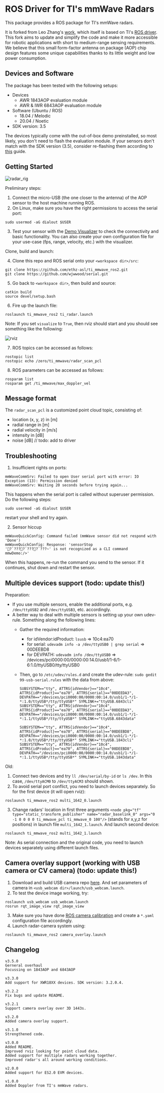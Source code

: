 # ROS Driver for TI's mmWave Radars

This package provides a ROS package for TI's mmWave radars.

It is forked from Leo Zhang's [work](https://github.com/radar-lab/ti_mmwave_rospkg), which itself is based on TI's [ROS driver](https://dev.ti.com/tirex/explore/node?node=AJVkbvjyhr4p7F6L5Elt4w__VLyFKFf__LATEST). This fork aims to update and simplify the code and make it more accessible for robotic applications with short to medium-range sensing requirements. We believe that this small form-factor antenna on package (AOP) chip design features some unique capabilities thanks to its little weight and low power consumption.

## Devices and Software

The package has been tested with the following setups:

* Devices
  * AWR 1843AOP evaluation module
  * AWR & IWR 6843AOP evaluation module
* Software (Ubuntu / ROS)
  * 18.04 / Melodic
  * 20.04 / Noetic
* SDK version: 3.5

The devices typically come with the out-of-box demo preinstalled, so most likely, you don't need to flash the evaluation module. If your sensors don't match with the SDK version (3.5), consider re-flashing them according to [this](https://dev.ti.com/tirex/explore/content/mmwave_industrial_toolbox_4_10_0/labs/Robotics/ros_driver/docs/TI_mmWave_ROS_Driver_Users_Guide.html#how-do-i-re-flash-the-ti-mmwave-evm-with-out-of-box-demo-) guide.

## Getting Started

![radar_rig](auxiliary/radar_rig_small.jpg "Radar rig")

Preliminary steps:

1. Connect the micro-USB (the one closer to the antenna) of the AOP sensor to the host machine running ROS.
2. On Linux, make sure you have the right permissions to access the serial port:
```
sudo usermod -aG dialout $USER
```
  
3. Test your sensor with the [Demo Visualizer](https://dev.ti.com/gallery/view/mmwave/mmWave_Demo_Visualizer/ver/3.5.0/) to check the connectivity and basic functionality. You can also create your own configuration file for your use-case (fps, range, velocity, etc.) with the visualizer.

Clone, build and launch:

4. Clone this repo and ROS serial onto your `<workspace dir>/src`:

  ```shell
  git clone https://github.com/ethz-asl/ti_mmwave_ros2.git
  git clone https://github.com/wjwwood/serial.git
  ```
  
5. Go back to `<workspace dir>`, then build and source:

  ```shell
  catkin build
  source devel/setup.bash
  ```

6. Fire up the launch file:

  ```shell
  roslaunch ti_mmwave_ros2 ti_radar.launch
  ```

  Note: If you set `visualize` to `True`, then rviz should start and you should see something like the following:

  ![rviz](auxiliary/rviz_pointCloud.jpg "Rviz")
  
7. ROS topics can be accessed as follows:
  ```shell
  rostopic list
  rostopic echo /zero/ti_mmwave/radar_scan_pcl
  ```
8. ROS parameters can be accessed as follows:
  ```shell
  rosparam list
  rosparam get /ti_mmwave/max_doppler_vel
  ```
  
## Message format

The `radar_scan_pcl` is a customized point cloud topic, consisting of:

* location (x, y, z) in [m]
* radial range in [m]
* radial velocity in [m/s]
* intensity in [dB]
* noise [dB] // todo: add to driver

## Troubleshooting

1. Insufficient rights on ports:

  ```
  mmWaveCommSrv: Failed to open User serial port with error: IO Exception (13): Permission denied
  mmWaveCommSrv: Waiting 20 seconds before trying again...
  ```

  This happens when the serial port is called without superuser permission. Do the following steps:
  ```
  sudo usermod -aG dialout $USER
  ```
  restart your shell and try again.

2. Sensor hiccup

  ```
  mmWaveQuickConfig: Command failed (mmWave sensor did not respond with 'Done')
  mmWaveQuickConfig: Response: 'sensorStop
  '?`????`????`???~' is not recognized as a CLI command
  mmwDemo:/>'
  ```

  When this happens, re-run the command you send to the sensor. If it continues, shut down and restart the sensor.

## Multiple devices support (todo: update this!)

Preparation:

* If you use multiple sensors, enable the additional ports, e.g. `/dev/ttyUSB2` and `/dev/ttyUSB3`, etc. accordingly.
* A better way to deal with multiple sensors is setting up your own udev-rule. Something along the following lines:
  * Gather the required information:
    * for idVendor:idProduct: `lsusb` => 10c4:ea70
    * for serial: `udevadm info -a /dev/ttyUSB0 | grep serial` => 00DEEBD8
    * for DEVPATH: `udevadm info /dev/ttyUSB0` => /devices/pci0000:00/0000:00:14.0/usb1/1-6/1-6:1.0/ttyUSB0/tty/ttyUSB0
  * Then, go to `/etc/udev/rules.d` and create the udev-rule: `sudo gedit 99-usb-serial.rules` with the data from above:

    ```shell
    SUBSYSTEM=="tty", ATTRS{idVendor}=="10c4", ATTRS{idProduct}=="ea70", ATTRS{serial}=="00DEEDA3", DEVPATH=="/devices/pci0000:00/0000:00:14.0/usb1/1-*/1-*:1.0/ttyUSB*/tty/ttyUSB*" SYMLINK+="ttyUSB.6843cli"
    SUBSYSTEM=="tty", ATTRS{idVendor}=="10c4", ATTRS{idProduct}=="ea70", ATTRS{serial}=="00DEEDA3", DEVPATH=="/devices/pci0000:00/0000:00:14.0/usb1/1-*/1-*:1.1/ttyUSB*/tty/ttyUSB*" SYMLINK+="ttyUSB.6843data"

    SUBSYSTEM=="tty", ATTRS{idVendor}=="10c4", ATTRS{idProduct}=="ea70", ATTRS{serial}=="00DEEBD8", DEVPATH=="/devices/pci0000:00/0000:00:14.0/usb1/1-*/1-*:1.0/ttyUSB*/tty/ttyUSB*" SYMLINK+="ttyUSB.1843cli"
    SUBSYSTEM=="tty", ATTRS{idVendor}=="10c4", ATTRS{idProduct}=="ea70", ATTRS{serial}=="00DEEBD8", DEVPATH=="/devices/pci0000:00/0000:00:14.0/usb1/1-*/1-*:1.1/ttyUSB*/tty/ttyUSB*" SYMLINK+="ttyUSB.1843data"
    ```

Old:

1. Connect two devices and try `ll /dev/serial/by-id` or `ls /dev`. In this case, `/dev/ttyACM0` to `/dev/ttyACM3` should shown.
2. To avoid serial port conflict, you need to launch devices separately. So for the first device (it will open rviz):

  ```
  roslaunch ti_mmwave_ros2 multi_1642_0.launch 
  ```

3. Change radars' location in first three arguments `<node pkg="tf" type="static_transform_publisher" name="radar_baselink_0" args="0 -1 0 0 0 0 ti_mmwave_pcl ti_mmwave_0 100"/>` (stands for x,y,z for positions) in launch file `multi_1642_1.launch`. And launch second device:

  ```
  roslaunch ti_mmwave_ros2 multi_1642_1.launch 
  ```

Note: As serial connection and the original code, you need to launch devices separately using different launch files.

## Camera overlay support (working with USB camera or CV camera) (todo: update this!)

1. Download and build USB camera repo [here](https://github.com/radar-lab/usb_webcam`). And set parameters of camera in `<usb_webcam dir>/launch/usb_webcam.launch`.
2. To test the device image working, try:

  ```
  roslaunch usb_webcam usb_webcam.launch
  rosrun rqt_image_view rqt_image_view  
  ```

3. Make sure you have done [ROS camera calibration](http://wiki.ros.org/camera_calibration) and create a `*.yaml` configuration file accordingly.
4. Launch radar-camera system using:

  ```
  roslaunch ti_mmwave_ros2 camera_overlay.launch
  ```

## Changelog

```
v3.5.0
Gerneral overhaul
Focussing on 1843AOP and 6843AOP

v3.3.0
Add support for XWR18XX devices. SDK version: 3.2.0.4.

v3.2.2
Fix bugs and update README.

v3.2.1
Support camera overlay over 3D 1443s.

v3.2.0
Added camera overlay support.

v3.1.0
Strengthened code.

v3.0.0
Added README.
Improved rviz looking for point cloud data.
Added support for multiple radars working together. 
Improved radar's all around working conditions.

v2.0.0
Added support for ES2.0 EVM devices.

v1.0.0
Added Doppler from TI's mmWave radars.
```

